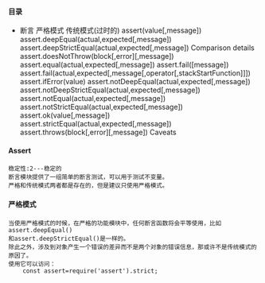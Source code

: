 #### 目录
*   断言
        严格模式
        传统模式(过时的)
        assert(value[,message])
        assert.deepEqual(actual,expected[,message])
        assert.deepStrictEqual(actual,expected[,message])
            Comparison details
        assert.doesNotThrow(block[,error][,message])
        assert.equal(actual,expected[,message])
        assert.fail([message])
        assert.fail(actual,expected[,message[,operator[,stackStartFunction]]])
        assert.ifError(value)
        assert.notDeepEqual(actual,expected[,message])
        assert.notDeepStrictEqual(actual,expected[,message])
        assert.notEqual(actual,expected[,message])
        assert.notStrictEqual(actual,expected[,message])
        assert.ok(value[,message])
        assert.strictEqual(actual,expected[,message])
        assert.throws(block[,error][,message])
        Caveats

#### Assert
    稳定性:2---稳定的
    断言模块提供了一组简单的断言测试，可以用于测试不变量。
    严格和传统模式两者都是存在的，但是建议只使用严格模式。

#### 严格模式
    当使用严格模式的时候，在严格的功能模块中，任何断言函数将会平等使用，比如assert.deepEqual()
    和assert.deepStrictEqual()是一样的。
    除此之外，涉及到对象产生一个错误的差异而不是两个对象的错误信息，那或许不是传统模式的原因了。
    使用它可以访问：
        const assert=require('assert').strict;
    